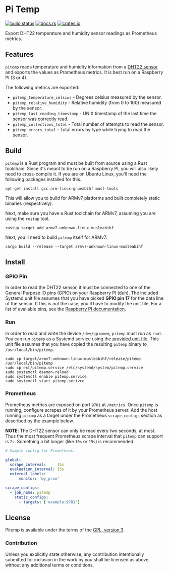 # Pi Temp

[![build status](https://circleci.com/gh/56quarters/pitemp.svg?style=shield)](https://circleci.com/gh/56quarters/pitemp)
[![docs.rs](https://docs.rs/pitemp/badge.svg)](https://docs.rs/pitemp/)
[![crates.io](https://img.shields.io/crates/v/donut.svg)](https://crates.io/crates/pitemp/)

Export DHT22 temperature and humidity sensor readings as Prometheus metrics.

## Features

`pitemp` reads temperature and humidity information from a [DHT22 sensor](https://learn.adafruit.com/dht)
and exports  the values as Prometheus metrics. It is best run on a Raspberry PI (3 or 4).

The following metrics are exported:

* `pitemp_temperature_celsius` - Degrees celsius measured by the sensor.
* `pitemp_relative_humidity` - Relative humidity (from 0 to 100) measured by the sensor.
* `pitemp_last_reading_timestamp` - UNIX timestamp of the last time the sensor was correctly read.
* `pitemp_collections_total` - Total number of attempts to read the sensor.
* `pitemp_errors_total` - Total errors by type while trying to read the sensor.

## Build

`pitemp` is a Rust program and must be built from source using a Rust toolchain. Since it's meant
to be run on a Raspberry PI, you will also likely need to cross-compile it. If you are on Ubuntu
Linux, you'll need the following packages installed for this.

```
apt-get install gcc-arm-linux-gnueabihf musl-tools
```

This will allow you to build for ARMv7 platforms and built completely static binaries (respectively).

Next, make sure you have a Rust toolchain for ARMv7, assuming you are using the `rustup` tool.

```
rustup target add armv7-unknown-linux-musleabihf
```

Next, you'll need to build `pitemp` itself for ARMv7.

```
cargo build --release --target armv7-unknown-linux-musleabihf
```

## Install

### GPIO Pin

In order to read the DHT22 sensor, it must be connected to one of the General Purpose IO pins (GPIO)
on your Raspberry PI (duh). The included Systemd unit file assumes that you have picked **GPIO pin 17**
for the data line of the sensor. If this is *not* the case, you'll have to modify the unit file. For
a list of available pins, see the [Raspberry PI documentation](https://www.raspberrypi.com/documentation/computers/os.html#gpio-and-the-40-pin-header).

### Run

In order to read and write the device `/dev/gpiomem`, `pitemp` must run as `root`. You can run
`pitemp` as a Systemd service using the [provided unit file](ext/pitemp.service). This unit file
assumes that you have copied the resulting `pitemp` binary to `/usr/local/bin/pitemp`.

```
sudo cp target/armv7-unknown-linux-musleabihf/release/pitemp /usr/local/bin/pitemp
sudo cp ext/pitemp.service /etc/systemd/system/pitemp.service
sudo systemctl daemon-reload
sudo systemctl enable pitemp.service
sudo systemctl start pitemp.serivce
```

### Prometheus

Prometheus metrics are exposed on port `9781` at `/metrics`. Once `pitemp`
is running, configure scrapes of it by your Prometheus server. Add the host running
`pitemp` as a target under the Prometheus `scrape_configs` section as described by
the example below.

**NOTE**: The DHT22 sensor can only be read every two seconds, at most. Thus the most
frequent Prometheus scrape interval that `pitemp` can support is `2s`. Something a bit
longer (like `10s` or `15s`) is recommended.

```yaml
# Sample config for Prometheus.

global:
  scrape_interval:     15s
  evaluation_interval: 15s
  external_labels:
      monitor: 'my_prom'

scrape_configs:
  - job_name: pitemp
    static_configs:
      - targets: ['example:9781']
```

## License

Pitemp is available under the terms of the [GPL, version 3](LICENSE).

### Contribution

Unless you explicitly state otherwise, any contribution intentionally submitted
for inclusion in the work by you shall be licensed as above, without any
additional terms or conditions.

